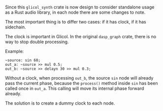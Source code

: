 Since this `glicol_synth` crate is now design to consider standalone usage as a Rust audio library, in each node there are some changes to note.

The most important thing is to differ two cases: if it has clock, if it has sidechain.

The clock is important in Glicol. In the original `dasp_graph` crate, there is no way to stop double processing.

Example:
```
~source: sin 60;
out_a: ~source >> mul 0.5;
out_b: ~source >> delayn 30 >> mul 0.3;
```

Without a clock, when processing `out_b`, the source `sin` node will already pass the current phase, because the `process()` method inside `sin` has been called once in `out_a`. This calling will move its internal phase forward already.

The solution is to create a dummy clock to each node.